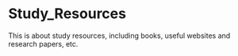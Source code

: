 # Study_Resources
This is about study resources, including books, useful websites and research papers, etc.
